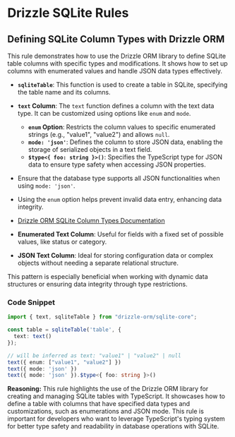 # Drizzle SQLite Rules

## Defining SQLite Column Types with Drizzle ORM

This rule demonstrates how to use the Drizzle ORM library to define SQLite table columns with specific types and modifications. It shows how to set up columns with enumerated values and handle JSON data types effectively.

- **`sqliteTable`**: This function is used to create a table in SQLite, specifying the table name and its columns.
- **`text` Column**: The `text` function defines a column with the text data type. It can be customized using options like `enum` and `mode`.
  - **`enum` Option**: Restricts the column values to specific enumerated strings (e.g., "value1", "value2") and allows `null`.
  - **`mode: 'json'`**: Defines the column to store JSON data, enabling the storage of serialized objects in a text field.
  - **`$type<{ foo: string }>()`**: Specifies the TypeScript type for JSON data to ensure type safety when accessing JSON properties.

- Ensure that the database type supports all JSON functionalities when using `mode: 'json'`.
- Using the `enum` option helps prevent invalid data entry, enhancing data integrity.

- [Drizzle ORM SQLite Column Types Documentation](https://drizzle.zhcndoc.com/docs/column-types/sqlite)

- **Enumerated Text Column**: Useful for fields with a fixed set of possible values, like status or category.
- **JSON Text Column**: Ideal for storing configuration data or complex objects without needing a separate relational structure.

This pattern is especially beneficial when working with dynamic data structures or ensuring data integrity through type restrictions.

### Code Snippet

```typescript
import { text, sqliteTable } from "drizzle-orm/sqlite-core";

const table = sqliteTable('table', {
  text: text()
});

// will be inferred as text: "value1" | "value2" | null
text({ enum: ["value1", "value2"] })
text({ mode: 'json' })
text({ mode: 'json' }).$type<{ foo: string }>()
```

**Reasoning:** This rule highlights the use of the Drizzle ORM library for creating and managing SQLite tables with TypeScript. It showcases how to define a table with columns that have specified data types and customizations, such as enumerations and JSON mode. This rule is important for developers who want to leverage TypeScript's typing system for better type safety and readability in database operations with SQLite.